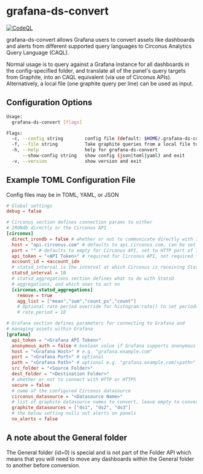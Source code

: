 # grafana-ds-convert

[![CodeQL](https://github.com/circonus/grafana-ds-convert/actions/workflows/codeql-analysis.yml/badge.svg)](https://github.com/circonus/grafana-ds-convert/actions/workflows/codeql-analysis.yml)

grafana-ds-convert allows Grafana users to convert assets like dashboards and alerts from different supported query languages to Circonus Analytics Query Language (CAQL).

Normal usage is to query against a Grafana instance for all dashboards in the config-specified folder, and translate all of the panel's query targets from Graphite, into an CAQL equivalent (via use of Circonus APIs).  Alternatively, a local file (one graphite query per line) can be used as input.

## Configuration Options

```sh
Usage:
  grafana-ds-convert [flags]

Flags:
  -c, --config string        config file (default: $HOME/.grafana-ds-convert.yaml|.json|.toml)
  -f, --file string          Take graphite queries from a local file to translate.  One query per line.  Will output translations to STDOUT.
  -h, --help                 help for grafana-ds-convert
      --show-config string   show config (json|toml|yaml) and exit
  -v, --version              show version and exit
  ```

## Example TOML Configuration File
Config files may be in TOML, YAML, or JSON

```toml
# Global settings
debug = false

# Circonus section defines connection params to either
# IRONdb directly or the Circonus API
[circonus]
  direct_irondb = false # whether or not to communicate directly with IRONdb
  host = "api.circonus.com" # defaults to api.circonus.com, can be set to IRONdb node URI
  port = "" # defaults to empty for Circonus API, set to HTTP port of IRONdb for direct IRONdb functionality
  api_token = "<API Token>" # required for Circonus API, not required for direct IRONdb
  account_id = <account_id>
  # statsd_interval is the interval at which Circonus is receiving StatsD metrics (Default: 10s)
  statsd_interval = 10
  # statsd_aggregations section defines what to do with StatsD
  # aggregations, and which ones to act on
  [circonus.statsd_aggregations]
    remove = true
    agg_list = ["mean","sum","count_ps","count"]
    # Optional rate period override for histogram:rate() to set period=N. 
    # rate_period = 10

# Grafana section defines parameters for connecting to Grafana and 
# managing assets within Grafana
[grafana]
  api_token = "<Grafana API Token>"
  anonymous_auth = false # boolean value if Grafana supports anonymous auth, comment out api token if set
  host = "<Grafana Host>" # e.g. "grafana.example.com"
  port = "<Grafana Port>" # optional
  path = "<Grafana Path>" # optional e.g. "grafana.example.com/<path>" include the leading "/"
  src_folder = "<Source Folder>"
  dest_folder = "<Destination Folder>"
  # whether or not to connect with HTTP or HTTPS
  secure = false
  # name of the configured Circonus datasource
  circonus_datasource = "<Datasource Name>"
  # list of graphite datasource names to convert, leave empty to convert all
  graphite_datasources = ["ds1", "ds2", "ds3"]
  # the below setting nulls out alerts on panels
  no_alerts = false
```
## A note about the General folder
The General folder (id=0) is special and is not part of the Folder API which means that you will need to move any dashboards within the General folder to another before conversion.
